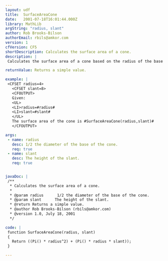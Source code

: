 ```yaml
---
layout: udf
title:  SurfaceAreaCone
date:   2001-07-18T16:01:44.000Z
library: MathLib
argString: "radius, slant"
author: Rob Brooks-Bilson
authorEmail: rbils@amkor.com
version: 1
cfVersion: CF5
shortDescription: Calculates the surface area of a cone.
description: |
 Calculates the surface area of a cone based on the radius of the base and the height.

returnValue: Returns a simple value.

example: |
 <CFSET radius=4>
   <CFSET slant=8>
   <CFOUTPUT>
   Given:
   <UL>
   <LI>radius=#radius#
   <LI>slant=#slant#
   </UL>
   The surface area of the cone is #SurfaceAreaCone(radius,slant)#
   </CFOUTPUT>

args:
 - name: radius
   desc: 1/2 the diameter of the base of the cone.
   req: true
 - name: slant
   desc: The height of the slant.
   req: true


javaDoc: |
 /**
  * Calculates the surface area of a cone.
  * 
  * @param radius      1/2 the diameter of the base of the cone. 
  * @param slant      The height of the slant. 
  * @return Returns a simple value. 
  * @author Rob Brooks-Bilson (rbils@amkor.com) 
  * @version 1.0, July 18, 2001 
  */

code: |
 function SurfaceAreaCone(radius, slant)
 {
   Return ((Pi() * radius^2) + (Pi() * radius * slant));
 }

---
```


